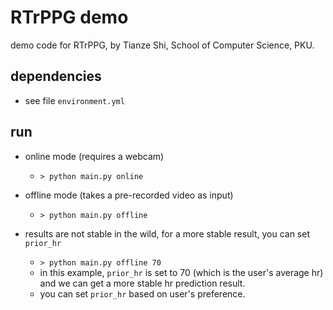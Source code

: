 # RTrPPG demo

demo code for RTrPPG, by Tianze Shi, School of Computer Science, PKU.

## dependencies

- see file `environment.yml`

## run

- online mode (requires a webcam)

    - `> python main.py online`

- offline mode (takes a pre-recorded video as input)

    - `> python main.py offline`

- results are not stable in the wild, for a more stable result, you can set `prior_hr`

    - `> python main.py offline 70`
    - in this example, `prior_hr` is set to 70 (which is the user's average hr) and we can get a more stable hr prediction result.
    - you can set `prior_hr` based on user's preference.
